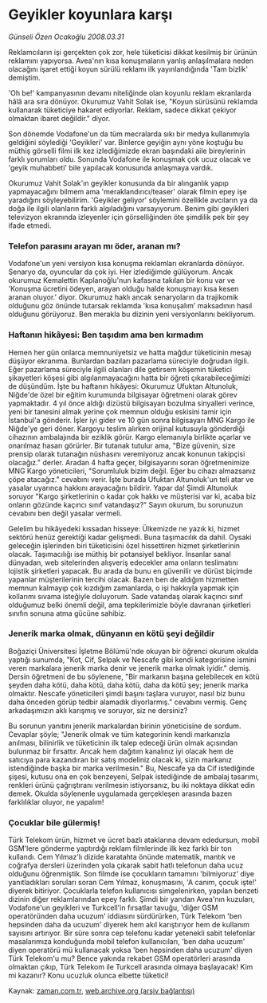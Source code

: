 # Geyikler koyunlara karşı

*Günseli Özen Ocakoğlu 2008.03.31*

<tr><td class="metin" colspan="2" style="padding-top: 20px; padding-left: 5px; padding-right: 10px;">Reklamcıların işi gerçekten çok zor, hele tüketicisi dikkat kesilmiş bir ürünün reklamını yapıyorsa. Avea'nın kısa konuşmaların yanlış anlaşılmalara neden olacağını işaret ettiği koyun sürülü reklamı ilk yayınlandığında 'Tam bizlik' demiştim.</td></tr><tr><td class="metin" colspan="2" style="padding-top: 20px; padding-left: 5px; padding-right: 10px;"><p>'Oh be!' kampanyasının devamı niteliğinde olan koyunlu reklam ekranlarda hâlâ ara sıra dönüyor. Okurumuz Vahit Solak ise, "Koyun sürüsünü reklamda kullanarak tüketiciye hakaret ediyorlar. Reklam, sadece dikkat çekiyor olmaktan ibaret değildir." diyor. 
<p> Son dönemde Vodafone'un da tüm mecralarda sıkı bir medya kullanımıyla geldiğini söylediği 'Geyikleri' var. Binlerce geyiğin aynı yöne koştuğu bu müthiş görselli filmi ilk kez izlediğimizde ekran başındaki aile bireylerinin farklı yorumları oldu. Sonunda Vodafone ile konuşmak çok ucuz olacak ve 'geyik muhabbeti' bile yapılacak konusunda anlaşmaya vardık. 
<p> Okurumuz Vahit Solak'ın geyikler konusunda da bir alınganlık yapıp yapmayacağını bilmem ama 'meraklandırıcı/teaser' olarak filmin epey işe yaradığını söyleyebilirim. 'Geyikler geliyor' söylemini özellikle avcıların ya da doğa ile ilgili olanların farklı algıladığını varsayıyorum. Benim gibi geyikleri televizyon ekranında izleyenler için görselliğinden öte şimdilik pek bir şey ifade etmedi. 
<p>
<h3>Telefon parasını arayan mı öder, aranan mı?
</h3>
<p>Vodafone'un yeni versiyon kısa konuşma reklamları ekranlarda dönüyor. Senaryo da, oyuncular da çok iyi. Her izlediğimde gülüyorum. Ancak okurumuz Kemalettin Kaplanoğlu'nun kafasına takılan bir konu var ve 'Konuşma ücretini ödeyen, arayan olduğu halde konuşmayı kısa kesen aranan oluyor.' diyor. Okurumuz haklı ancak senaryoların da trajikomik olduğunu göz önünde tutarsak reklamda 'kısa konuşalım' maksadının hasıl olduğunu görüyoruz. Ben merakla bu dizinin yeni versiyonlarını bekliyorum. 
<h3>Haftanın hikâyesi: Ben taşıdım ama ben kırmadım
</h3>
<p>Hemen her gün onlarca memnuniyetsiz ve hatta mağdur tüketicinin mesajı düşüyor ekranıma. Bunlardan bazıları pazarlama süreciyle doğrudan ilgili. Eğer pazarlama süreciyle ilgili olanları dile getirsem köşemin tüketici şikayetleri köşesi gibi algılanmayacağını hatta bir öğreti çıkarabileceğimizi de düşündüm. İşte bu haftanın hikâyesi: Okurumuz Ufuktan Altunoluk, Niğde'de özel bir eğitim kurumunda bilgisayar öğretmeni olarak görev yapmaktadır. 4 yıl önce aldığı dizüstü bilgisayarı bozulma sinyalleri verince, yeni bir tanesini almak yerine çok memnun olduğu eskisini tamir için İstanbul'a gönderir. İşler iyi gider ve 10 gün sonra bilgisayarı MNG Kargo ile Niğde'ye geri döner. Kargoyu teslim alırken orijinal kutusuyla gönderdiği cihazının ambalajında bir eziklik görür. Kargo elemanıyla birlikte açarlar ve onarılmaz hasarı görürler. Bir tutanak tutulur ama, "Bize güvenin, size prensip olarak tutanağın nüshasını veremiyoruz ancak konunun takipçisi olacağız." derler. Aradan 4 hafta geçer, bilgisayarını soran öğretmenimize MNG Kargo yöneticileri, "Sorumluluk bizim değil. Eğer bu cihazı almazsanız çöpe atacağız." cevabını verir. İşte burada Ufuktan Altunoluk'un teli atar ve yasalar uyarınca hakkını arayacağını bildirir. Yapar da! Şimdi Altunoluk soruyor "Kargo şirketlerinin o kadar çok hakkı ve müşterisi var ki, acaba biz onların gözünde kaçıncı sınıf vatandaşız?" Sayın okurum, bu sorunuzun cevabını ben değil yasalar vermeli.
<p> Gelelim bu hikâyedeki kıssadan hisseye: Ülkemizde ne yazık ki, hizmet sektörü henüz gerektiği kadar gelişmedi. Buna taşımacılık da dahil. Oysaki geleceğin işlerinden biri tüketicisini özel hissettiren hizmet şirketlerinin olacak. Taşımacılığı ise müthiş bir potansiyel bekliyor. İnsanlar sanal dünyadan, web sitelerinden alışveriş edecekler ama onların teslimatını lojistik şirketleri yapacak. Bu arada da bunu en güvenilir ve dürüst biçimde yapanlar müşterilerinin tercihi olacak. Bazen ben de aldığım hizmetten memnun kalmayıp çok kızdığım zamanlarda, o işi hakkıyla yapmak için kollarımı sıvama isteğiyle doluyorum. Sade vatandaş olarak kaçıncı sınıf olduğumuz belki önemli değil, ama tepkilerimizle böyle davranan şirketleri sınıfın sonuna atma gücüne sahibiz.
<h3>Jenerik marka olmak, 
dünyanın en kötü şeyi değildir
</h3>
<p>Boğaziçi Üniversitesi İşletme Bölümü'nde okuyan bir öğrenci okurum okulda yaptığı sunumda, "Kot, Cif, Selpak ve Nescafe gibi kendi kategorisine ismini veren markalara jenerik marka denir ve jenerik marka olmak iyidir." demiş. Dersin öğretmeni de bu söylenene, "Bir markanın başına gelebilecek en kötü şeyden daha kötü, daha kötü, daha kötü, daha da kötü şey; jenerik marka olmaktır. Nescafe yöneticileri şimdi başını taşlara vuruyor, nasıl biz bunu daha önceden görüp tedbir alamadık diyorlarmış." cevabını vermiş. Genç arkadaşımızın aklı karışmış ve soruyor, siz ne dersiniz? 
<p> Bu sorunun yanıtını jenerik markalardan birinin yöneticisine de sordum. Cevaplar şöyle; "Jenerik olmak ve tüm kategorinin kendi markanızla anılması, bilinirlik ve tüketicinin ilk talep edeceği ürün olmak açısından bulunmaz bir fırsattır. Ancak hem dağıtım kanalınız iyi olacak hem de satıcıya para kazandıran bir satış modeliniz olacak ki, sizin markanız istendiğinde başka bir marka verilmesin." Bu, Nescafe ya da Cif istediğinde şişesi, kutusu ona en çok benzeyeni, Selpak istediğinde de ambalaj tasarımı, renkleri ürünü çağrıştıranı verilmesin istiyorsanız, bu iki noktaya dikkat edin demek. Okulda söylenenle uygulamada gerçekleşen arasında bazen farklılıklar oluyor, ne yapalım! 
<p>
<h3>Çocuklar bile gülermiş!
</h3>
<p>Türk Telekom ürün, hizmet ve ücret bazlı ataklarına devam ededursun, mobil GSM'lere gönderme yaptırdığı reklam filmlerinde ilk kez farklı bir ton kullandı. Cem Yılmaz'lı dizide karatahta önünde matematik, mantık ve coğrafya dersleri üzerinden yola çıkarak sabit hatlı telefonun daha ucuz olduğunu öğrenmiştik. Son filmde ise çocukların tamamını 'bilmiyoruz' diye yanıtladıkları soruları soran Cem Yılmaz, konuşmasını, 'A canım, çocuk işte!' diyerek bitiriyor. Çocuklarla telefon kullanıcısı simgelenirken, yapılan benzeti dizinin diğer reklamlarından epey farklı. Şimdi bir yandan Avea'nın kuzuları, Vodafone'un geyikleri ve Turkcell'in fırsatlar tavuğu, 'diğer GSM operatöründen daha ucuzum' iddiasını sürdürürken, Türk Telekom 'ben hepsinden daha da ucuzum' diyerek hem akıl karıştırıyor hem de kullanım sayısını artırıyor. Bir süre sonra cep telefonu kadar yetenekli sabit telefonlar masalarımıza konduğunda mobil telefon kullanıcıları, 'ben daha ucuzum' diyen operatörü mü kullanacak yoksa 'ben hepsinden daha ucuzum' diyen Türk Telekom'u mu? Bence yakında rekabet GSM operatörleri arasında olmaktan çıkıp, Türk Telekom ile Turkcell arasında olmaya başlayacak! Kim mi kazanır? Konu ucuzluk olunca elbette tüketici!<br/></p></p></p></p></p></p></p></p></p></p></p></td></tr>

Kaynak: [zaman.com.tr](http://zaman.com.tr/yazar.do?yazino=671378), [web.archive.org (arşiv bağlantısı)](http://web.archive.org/web/20080509113842/http://www.zaman.com.tr:80/yazar.do?yazino=671378)
